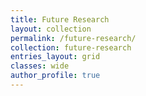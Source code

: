```yaml
---
title: Future Research
layout: collection
permalink: /future-research/
collection: future-research
entries_layout: grid
classes: wide
author_profile: true
---
```

